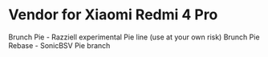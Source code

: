 # Vendor for Xiaomi Redmi 4 Pro
Brunch Pie - Razziell experimental Pie line (use at your own risk)
Brunch Pie Rebase - SonicBSV Pie branch

